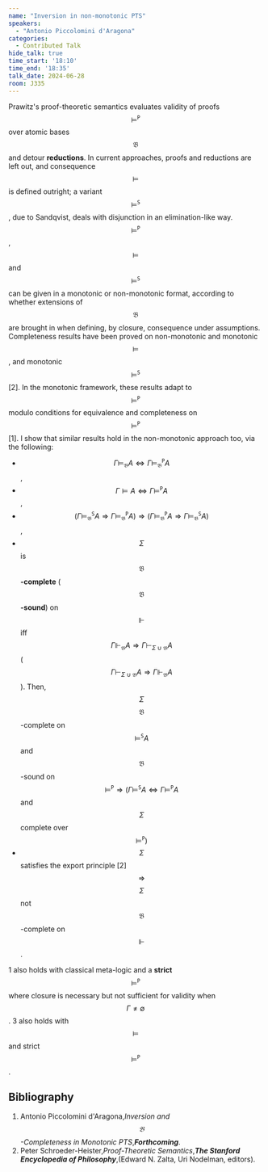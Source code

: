 ```yaml
---
name: "Inversion in non-monotonic PTS"
speakers:
  - "Antonio Piccolomini d'Aragona"
categories:
  - Contributed Talk
hide_talk: true
time_start: '18:10'
time_end: '18:35'
talk_date: 2024-06-28
room: J335
---
```










Prawitz's proof-theoretic semantics evaluates validity of proofs $$\models^{\texttt{P}}$$ over atomic bases $$\mathfrak{B}$$ and detour **reductions**. In current approaches, proofs and reductions are left out, and consequence $$\models$$ is defined outright; a variant $$\models^{\texttt{S}}$$, due to Sandqvist, deals with disjunction in an elimination-like way. $$\models^{\texttt{P}}$$, $$\models$$ and $$\models^{\texttt{S}}$$ can be given in a monotonic or non-monotonic format, according to whether extensions of $$\mathfrak{B}$$ are brought in when defining, by closure, consequence under assumptions. Completeness results have been proved on non-monotonic and monotonic $$\models$$, and monotonic $$\models^{\texttt{S}}$$ [2]. In the monotonic framework, these results adapt to $$\models^{\texttt{P}}$$ modulo conditions for equivalence and completeness on $$\models^{\texttt{P}}$$ [1]. I show that similar results hold in the non-monotonic approach too, via the following:




  -  $$\Gamma \models_\mathfrak{B} A \Leftrightarrow \Gamma \models^{\texttt{P}}_{\mathfrak{B}} A$$,
  -  $$\Gamma \models A \Leftrightarrow \Gamma \models^{\texttt{P}} A$$,
  -  $$(\Gamma \models^{\texttt{S}}_{\mathfrak{B}} A \Rightarrow \Gamma \models^{\texttt{P}}_{\mathfrak{B}} A) \Rightarrow (\Gamma \models^{\texttt{P}}_{\mathfrak{B}} A \Rightarrow \Gamma \models^{\texttt{S}}_{\mathfrak{B}} A)$$,
  -  $$\Sigma$$ is $$\mathfrak{B}$$**-complete** ($$\mathfrak{B}$$**-sound**) on $$\Vdash$$ iff $$\Gamma \Vdash_{\mathfrak{B}} A \Rightarrow \Gamma \vdash_{\Sigma \cup \mathfrak{B}} A$$ ($$\Gamma \vdash_{\Sigma \cup \mathfrak{B}} A \Rightarrow \Gamma \Vdash_{\mathfrak{B}} A$$). Then, $$\Sigma$$ $$\mathfrak{B}$$-complete on $$\models^{\texttt{S}} A$$ and $$\mathfrak{B}$$-sound on $$\models^{\texttt{P}}  \Rightarrow (\Gamma \models^{\texttt{S}} A \Leftrightarrow \Gamma \models^{\texttt{P}} A$$ and $$\Sigma$$ complete over $$\models^{\texttt{P}})$$
  -   $$\Sigma$$ satisfies the export principle [2] $$\Rightarrow$$ $$\Sigma$$ not $$\mathfrak{B}$$-complete on $$\Vdash$$.




1 also holds with classical meta-logic and a **strict** $$\models^{\texttt{P}}$$ where closure is necessary but not sufficient for validity when $$\Gamma \neq \emptyset$$. 3 also holds with $$\models$$ and strict $$\models^{\texttt{P}}$$.



## Bibliography

1. Antonio Piccolomini d'Aragona,_Inversion and $$\mathfrak{B}$$-Completeness in Monotonic PTS_,**_Forthcoming_**.
2. Peter Schroeder-Heister,_Proof-Theoretic Semantics_,**_The Stanford Encyclopedia of Philosophy_**,(Edward N. Zalta, Uri Nodelman, editors).





